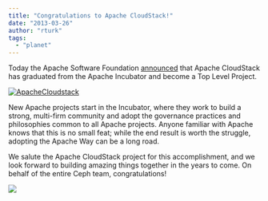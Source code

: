 ```yaml
---
title: "Congratulations to Apache CloudStack!"
date: "2013-03-26"
author: "rturk"
tags: 
  - "planet"
---
```


Today the Apache Software Foundation [announced](http://blogs.apache.org/cloudstack/entry/the_apache_software_foundation_announces) that Apache CloudStack has graduated from the Apache Incubator and become a Top Level Project.

[![](images/ApacheCloudstack.png "ApacheCloudstack")](http://ceph.com/wp-content/uploads/2013/03/ApacheCloudstack.png)

New Apache projects start in the Incubator, where they work to build a strong, multi-firm community and adopt the governance practices and philosophies common to all Apache projects. Anyone familiar with Apache knows that this is no small feat; while the end result is worth the struggle, adopting the Apache Way can be a long road.

We salute the Apache CloudStack project for this accomplishment, and we look forward to building amazing things together in the years to come. On behalf of the entire Ceph team, congratulations!

![](http://track.hubspot.com/__ptq.gif?a=268973&k=14&bu=http://ceph.com&r=http://ceph.com/community/congratulations-to-apache-cloudstack/&bvt=rss&p=wordpress)
